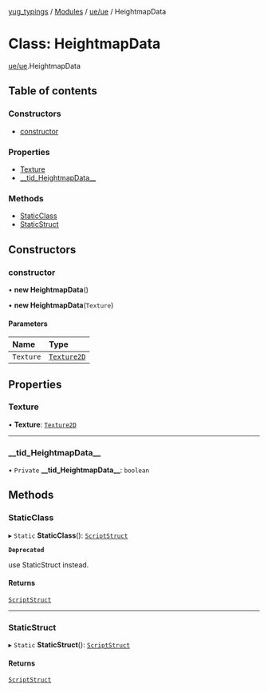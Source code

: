 [yug_typings](../README.md) / [Modules](../modules.md) / [ue/ue](../modules/ue_ue.md) / HeightmapData

# Class: HeightmapData

[ue/ue](../modules/ue_ue.md).HeightmapData

## Table of contents

### Constructors

- [constructor](ue_ue.HeightmapData.md#constructor)

### Properties

- [Texture](ue_ue.HeightmapData.md#texture)
- [\_\_tid\_HeightmapData\_\_](ue_ue.HeightmapData.md#__tid_heightmapdata__)

### Methods

- [StaticClass](ue_ue.HeightmapData.md#staticclass)
- [StaticStruct](ue_ue.HeightmapData.md#staticstruct)

## Constructors

### constructor

• **new HeightmapData**()

• **new HeightmapData**(`Texture`)

#### Parameters

| Name | Type |
| :------ | :------ |
| `Texture` | [`Texture2D`](ue_ue.Texture2D.md) |

## Properties

### Texture

• **Texture**: [`Texture2D`](ue_ue.Texture2D.md)

___

### \_\_tid\_HeightmapData\_\_

• `Private` **\_\_tid\_HeightmapData\_\_**: `boolean`

## Methods

### StaticClass

▸ `Static` **StaticClass**(): [`ScriptStruct`](ue_ue.ScriptStruct.md)

**`Deprecated`**

use StaticStruct instead.

#### Returns

[`ScriptStruct`](ue_ue.ScriptStruct.md)

___

### StaticStruct

▸ `Static` **StaticStruct**(): [`ScriptStruct`](ue_ue.ScriptStruct.md)

#### Returns

[`ScriptStruct`](ue_ue.ScriptStruct.md)
